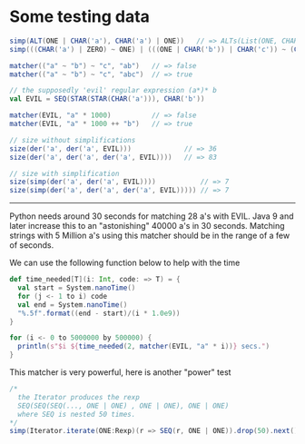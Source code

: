 # Some testing data
```scala
simp(ALT(ONE | CHAR('a'), CHAR('a') | ONE))   // => ALTs(List(ONE, CHAR(a)))
simp(((CHAR('a') | ZERO) ~ ONE) | (((ONE | CHAR('b')) | CHAR('c')) ~ (CHAR('d') ~ ZERO)))   // => CHAR(a)

matcher(("a" ~ "b") ~ "c", "ab")   // => false
matcher(("a" ~ "b") ~ "c", "abc")  // => true

// the supposedly 'evil' regular expression (a*)* b
val EVIL = SEQ(STAR(STAR(CHAR('a'))), CHAR('b'))

matcher(EVIL, "a" * 1000)          // => false
matcher(EVIL, "a" * 1000 ++ "b")   // => true

// size without simplifications
size(der('a', der('a', EVIL)))             // => 36
size(der('a', der('a', der('a', EVIL))))   // => 83

// size with simplification
size(simp(der('a', der('a', EVIL))))           // => 7
size(simp(der('a', der('a', der('a', EVIL))))) // => 7
```

---
Python needs around 30 seconds for matching 28 a's with EVIL. Java 9 and later increase this to an "astonishing" 40000 a's in 30 seconds. Matching strings with 5 Million a's using this matcher should be in the range of a few of seconds.

We can use the following function below to help with the time
```scala
def time_needed[T](i: Int, code: => T) = {
  val start = System.nanoTime()
  for (j <- 1 to i) code
  val end = System.nanoTime()
  "%.5f".format((end - start)/(i * 1.0e9))
}

for (i <- 0 to 5000000 by 500000) {
  println(s"$i ${time_needed(2, matcher(EVIL, "a" * i))} secs.") 
}
```

This matcher is very powerful, here is another "power" test
```scala
/*
  the Iterator produces the rexp
  SEQ(SEQ(SEQ(..., ONE | ONE) , ONE | ONE), ONE | ONE)
  where SEQ is nested 50 times.
*/
simp(Iterator.iterate(ONE:Rexp)(r => SEQ(r, ONE | ONE)).drop(50).next()) == ONE
```
